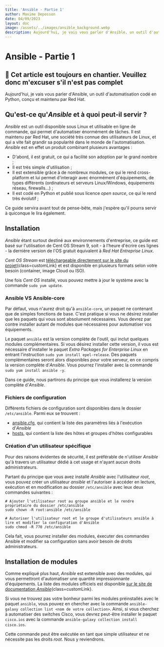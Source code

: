 ```yaml
---
title: 'Ansible - Partie 1'
author: Maxime Deposson
date: 04/09/2023
layout: doc
image: /assets/../images/ansible_background.webp
description: Aujourd'hui, je vais vous parler d'Ansible, un outil d'automatisation codé en Python, conçu et maintenu par Red Hat.
---
```


# Ansible - Partie 1
<postDate :creationDate="$frontmatter.date" :updateDate="$frontmatter.updateDate" />

## **🚧 Cet article est toujours en chantier. Veuillez donc m'excuser s'il n'est pas complet**

Aujourd'hui, je vais vous parler d'Ansible, un outil d'automatisation codé en Python, conçu et maintenu par Red Hat.

## Qu'est-ce qu'_Ansible_ et à quoi peut-il servir ?

_Ansible_ est un outil disponible sous Linux et utilisable en ligne de commande, qui permet d'automatiser énormément de tâches. Il est maintenu par Red Hat, une société très connue des utilisateurs de Linux, et qui a vite fait grandir sa popularité dans le monde de l'automatisation. _Ansible_ est en effet un produit combinant plusieurs avantages :

- D'abord, il est gratuit, ce qui a facilité son adoption par le grand nombre ;
- Il est très simple d'utilisation ;
- Il est extensible grâce à de nombreux modules, ce qui le rend cross-platform et lui permet d'interagir avec énormément d'équipements, de types différents (ordinateurs et serveurs Linux/Windows, équipements réseau, firewalls...) ;
- Il est codé en Python et publié sous licence _open source_, ce qui le rend très évolutif ;

Ce guide servira avant tout de pense-bête, mais j'espère qu'il pourra servir à quiconque le lira également.

## Installation

_Ansible_ étant surtout destiné aux environnements d'entreprise, ce guide est basé sur l'utilisation de Cent OS Stream 9, soit - à l'heure d'écrire ces lignes - la dernière version de l'OS gratuit équivalent à _Red Hat Entreprise Linux_.

_Cent OS Stream_ est [téléchargeable directement sur le site du projet](https://www.centos.org/centos-stream/){class=customLink} et est disponible en plusieurs formats selon votre besoin (container, image Cloud ou ISO).

Une fois _Cent OS_ installé, vous pouvez mettre à jour le système avec la commande `sudo yum update`.

### Ansible VS Ansible-core

Par défaut, vous n'aurez droit qu'à `ansible-core`, un paquet ne contenant que de simples fonctions de base. C'est pratique si vous ne désirez installer que les paquets qui vous sont absolument nécessaires. Vous devrez par contre installer autant de modules que nécessaires pour automatiser vos équipements.

Le paquet `ansible` est la version complète de l'outil, qui inclut quelques modules complémentaires. Si vous désirez installer cette version, il vous est nécessaire d'installer le paquet _Extra Packages for Enterprise Linux_ en entrant l'instruction `sudo yum install epel-release`. Des paquets complémentaires seront alors disponibles pour votre serveur, en ce compris la version complète d'_Ansible_. Vous pourrez l'installer avec la commande `sudo yum install ansible -y`.

Dans ce guide, nous partirons du principe que vous installerez la version complète d'_Ansible_.

### Fichiers de configuration

Différents fichiers de configuration sont disponibles dans le dossier `/etc/ansible`. Parmi eux se trouvent :

- <u>ansible.cfg</u>, qui contient la liste des paramètres liés à l'exécution d'_Ansible_
- <u>hosts</u>, qui contient la liste des hôtes et groupes d'hôtes configurables

### Création d'un utilisateur spécifique

Pour des raisons évidentes de sécurité, il est préférable de n'utiliser _Ansible_ qu'à travers un utilisateur dédié à cet usage et n'ayant aucun droits administrateurs.

Partant du principe que vous avez installé _Ansible_ avec l'utilisateur _root_, vous pouvez créer un utilisateur _ansible_ et l'autoriser à accéder en lecture, exécution et en modification au dossier `/etc/ansible` avec leux deux commandes suivantes :

```
# Ajouter l'utilisateur root au groupe ansible et le rendre propriétaire du dossier /etc/ansible
sudo chown -R root:ansible /etc/ansible

# Autoriser l'utilisateur root et le groupe d'utilisateurs ansible à lire et modifier la configuration d'Ansible
sudo chmod -R 770 /etc/ansible
```

Cela fait, vous pourrez installer des modules, éxecuter des commandes Ansible et modifier sa configuration sans avoir besoin de droits administrateurs.

## Installation de modules

Comme expliqué plus haut, _Ansible_ est extensible avec des modules, qui vous permettront d'automatiser une quantité impressionnante d'équipements. La liste des modules officiels est disponible [sur le site de documentation _Ansible_](https://docs.ansible.com/ansible/latest/collections/){class=customLink}.

Si vous ne trouvez pas votre bonheur parmi les modules préinstallés avec le paquet `ansible`, vous pouvez en chercher avec la commande `ansible-galaxy collection list <nom de votre collection>`. Ainsi, si vous cherchez à automatiser des switches Cisco, vous devrez peut-être installer le paquet `cisco.ios` avec la commande `ansible-galaxy collection install cisco.ios`.

Cette commande peut être exécutée en tant que simple utilisateur et ne nécessite pas les droits _root_. Nous y reviendrons.